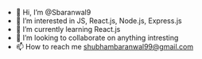 - 👋 Hi, I’m @Sbaranwal9
- 👀 I’m interested in JS, React.js, Node.js, Express.js
- 🌱 I’m currently learning React.js
- 💞️ I’m looking to collaborate on anything intresting
- 📫 How to reach me shubhambaranwal99@gmail.com

<!---
Sbaranwal9/Sbaranwal9 is a ✨ special ✨ repository because its `README.md` (this file) appears on your GitHub profile.
You can click the Preview link to take a look at your changes.
--->
